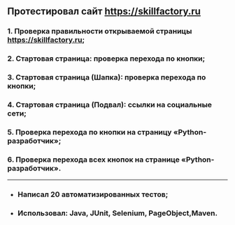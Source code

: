 ## Протестировал сайт https://skillfactory.ru
### 1. Проверка правильности открываемой страницы https://skillfactory.ru;
### 2. Стартовая страница: проверка перехода по кнопки;
### 3. Стартовая страница (Шапка): проверка перехода по кнопки;
### 4. Стартовая страница (Подвал): ссылки на социальные сети;
### 5. Проверка перехода по кнопки на страницу «Python-разработчик»;
### 6. Проверка перехода всех кнопок на странице «Python-разработчик».

___
+ ### Написал 20 автоматизированных тестов;
+ ### Использовал: Java, JUnit, Selenium, PageObject,Maven.
